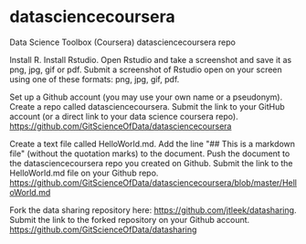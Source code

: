 # datasciencecoursera

Data Science Toolbox (Coursera) datasciencecoursera repo

Install R.  Install Rstudio.  Open Rstudio and take a screenshot and save it as png, jpg, gif or pdf.  Submit a screenshot of Rstudio open on your screen using one of these formats: png, jpg, gif, pdf.

Set up a Github account (you may use your own name or a pseudonym).  Create a repo called datasciencecoursera.  Submit the link to your GitHub account (or a direct link to your data science coursera repo).
https://github.com/GitScienceOfData/datasciencecoursera

Create a text file called HelloWorld.md.  Add the line "## This is a markdown file" (without the quotation marks) to the document.  Push the document to the datasciencecoursera repo you created on Github.  Submit the link to the HelloWorld.md file on your Github repo. 
https://github.com/GitScienceOfData/datasciencecoursera/blob/master/HelloWorld.md

Fork the data sharing repository here: https://github.com/jtleek/datasharing.  Submit the link to the forked repository on your Github account.
https://github.com/GitScienceOfData/datasharing
